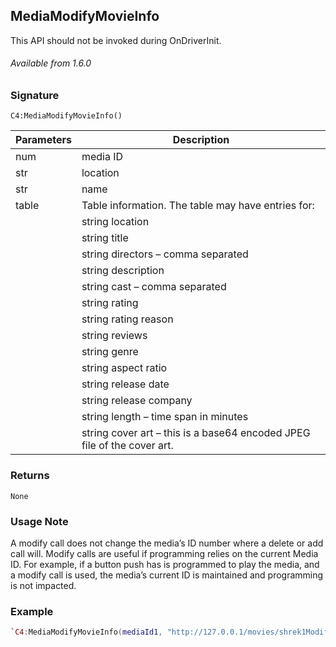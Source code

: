 ## MediaModifyMovieInfo

This API should not be invoked during OnDriverInit.

###### Available from 1.6.0


### Signature

`C4:MediaModifyMovieInfo()`


| Parameters | Description |
| --- | --- |
| num | media ID |
| str | location |
| str | name |
| table | Table information. The table may have entries for: |
| | string location |
| | string title |
| | string directors – comma separated |
| | string description |
| | string cast – comma separated |
| | string rating |
| | string rating reason |
| | string reviews |
| | string genre |
| | string aspect ratio |
| | string release date |
| | string release company |
| | string length – time span in minutes |
| | string cover art – this is a base64 encoded JPEG file of the cover art. |


### Returns

`None`


### Usage Note

A modify call does not change the media’s ID number where a delete or add call will. Modify calls are useful if programming relies on the current Media ID. For example, if a button push has is programmed to play the media, and a modify call is used, the media’s current ID is maintained and programming is not impacted.


### Example

```lua
`C4:MediaModifyMovieInfo(mediaId1, "http://127.0.0.1/movies/shrek1Modified", "shrek1", shrekMovie)`
```
